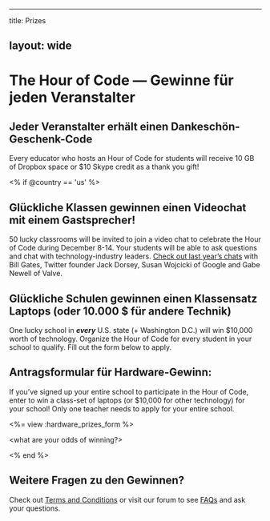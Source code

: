 * * *

title: Prizes

## layout: wide

# The Hour of Code — Gewinne für jeden Veranstalter

## Jeder Veranstalter erhält einen Dankeschön-Geschenk-Code

Every educator who hosts an Hour of Code for students will receive 10 GB of Dropbox space or $10 Skype credit as a thank you gift!

<% if @country == 'us' %>

## Glückliche Klassen gewinnen einen Videochat mit einem Gastsprecher!

50 lucky classrooms will be invited to join a video chat to celebrate the Hour of Code during December 8-14. Your students will be able to ask questions and chat with technology-industry leaders. [Check out last year’s chats][1] with Bill Gates, Twitter founder Jack Dorsey, Susan Wojcicki of Google and Gabe Newell of Valve.

 [1]: http://www.youtube.com/playlist?list=PLzdnOPI1iJNckJ81gRpJe5mR7imAHDl9a

## Glückliche Schulen gewinnen einen Klassensatz Laptops (oder 10.000 $ für andere Technik)

One lucky school in ***every*** U.S. state (+ Washington D.C.) will win $10,000 worth of technology. Organize the Hour of Code for every student in your school to qualify. Fill out the form below to apply.

## Antragsformular für Hardware-Gewinn:

If you’ve signed up your entire school to participate in the Hour of Code, enter to win a class-set of laptops (or $10,000 for other technology) for your school! Only one teacher needs to apply for your entire school.

<%= view :hardware\_prizes\_form %>

<what are your odds of winning?>

<see a list of all schools signed up for the hour code in your state. one public k-12 school every u.s. state will win class-set laptops.>

<% end %>

## Weitere Fragen zu den Gewinnen?

Check out [Terms and Conditions][2] or visit our forum to see [FAQs][3] and ask your questions.

 [2]: /prizes-terms
 [3]: http://support.code.org